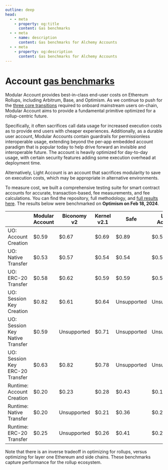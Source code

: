 ```yaml
---
outline: deep
head:
  - - meta
    - property: og:title
      content: Gas benchmarks
  - - meta
    - name: description
      content: Gas benchmarks for Alchemy Accounts
  - - meta
    - property: og:description
      content: Gas benchmarks for Alchemy Accounts
---
```


# Account [gas benchmarks](https://github.com/alchemyplatform/aa-benchmarks)

Modular Account provides best-in-class end-user costs on Ethereum Rollups, including Arbitrum, Base, and Optimism. As we continue to push for the [three core transitions](https://vitalik.eth.limo/general/2023/06/09/three_transitions.html) required to onboard mainstream users on-chain, Modular Account aims to provide a fundamental primitive optimized for a rollup-centric future.

Specifically, it often sacrifices call data usage for increased execution costs as to provide end users with cheaper experiences. Additionally, as a durable user account, Modular Accounts contain guardrails for permissionless interoperable usage, extending beyond the per-app embedded account paradigm that is popular today to help drive forward an invisible and interoperable future. The account is heavily optimized for day-to-day usage, with certain security features adding some execution overhead at deployment time.

Alternatively, Light Account is an account that sacrifices modularity to save on execution costs, which may be appropriate in alternative environments.

To measure cost, we built a comprehensive testing suite for smart contract accounts for accurate, transaction-based, fee measurements, and fee calculations. You can find the repository, full methodology, and [full results here](https://github.com/alchemyplatform/aa-benchmarks). The results below were benchmarked on **Optimism on Feb 18, 2024**.

|                                 | Modular Account | Biconomy v2 | Kernel v2.1 | Safe        | Light Account |
| ------------------------------- | --------------- | ----------- | ----------- | ----------- | ------------- |
| UO: Account Creation            | $0.59           | $0.67       | $0.69       | $0.89       | $0.57         |
| UO: Native Transfer             | $0.53           | $0.57       | $0.54       | $0.54       | $0.53         |
| UO: ERC-20 Transfer             | $0.58           | $0.62       | $0.59       | $0.59       | $0.57         |
| UO: Session Key Creation        | $0.82           | $0.61       | $0.64       | Unsupported | Unsupported   |
| UO: Session Key Native Transfer | $0.59           | Unsupported | $0.71       | Unsupported | Unsupported   |
| UO: Session Key ERC-20 Transfer | $0.63           | $0.82       | $0.78       | Unsupported | Unsupported   |
| Runtime: Account Creation       | $0.20           | $0.23       | $0.28       | $0.43       | $0.17         |
| Runtime: Native Transfer        | $0.20           | Unsupported | $0.21       | $0.36       | $0.20         |
| Runtime: ERC-20 Transfer        | $0.25           | Unsupported | $0.26       | $0.41       | $0.25         |

Note that there is an inverse tradeoff in optimizing for rollups, versus optimizing for layer one Ethereum and side chains. These benchmarks capture performance for the rollup ecosystem.
